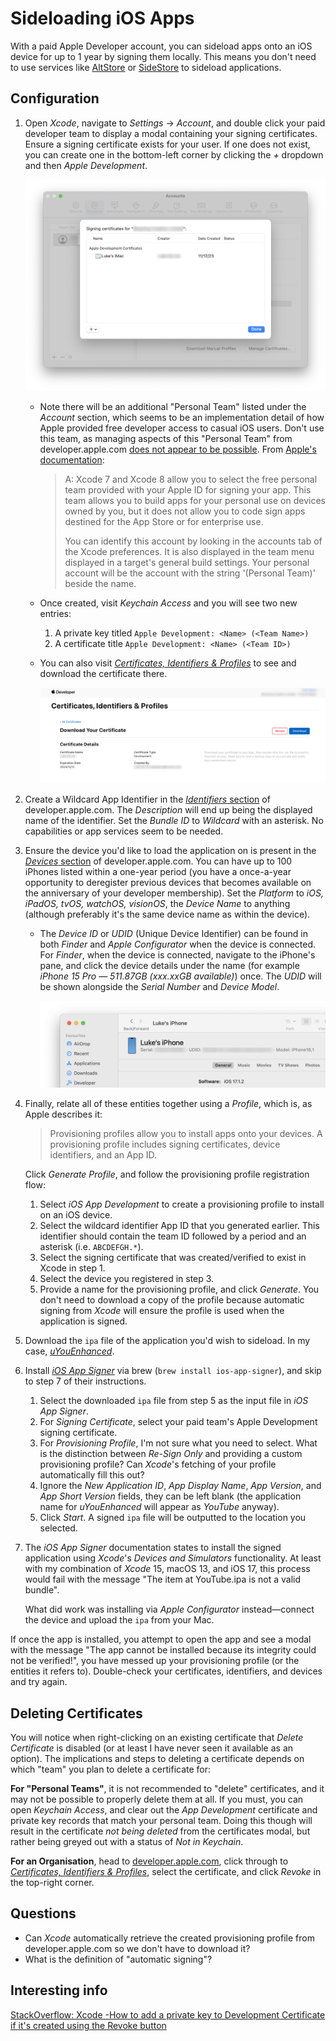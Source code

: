 # Sideloading iOS Apps

With a paid Apple Developer account, you can sideload apps onto an iOS device for up to 1 year by signing them locally.
This means you don't need to use services like [AltStore][1] or [SideStore][2] to sideload applications.

## Configuration

1. Open _Xcode_, navigate to _Settings_ → _Account_, and double click your paid developer team to display a modal containing your signing certificates.
   Ensure a signing certificate exists for your user.
   If one does not exist, you can create one in the bottom-left corner by clicking the _+_ dropdown and then _Apple Development_.

    ![](images/xcode-signing-certificates.png)

    - Note there will be an additional "Personal Team" listed under the _Account_ section, which seems to be an implementation detail of how Apple provided free developer access to casual iOS users.
      Don't use this team, as managing aspects of this "Personal Team" from developer.apple.com [does not appear to be possible][8].
      From [Apple's documentation][3]:

        > A: Xcode 7 and Xcode 8 allow you to select the free personal team provided with your Apple ID for signing your app. This team allows you to build apps for your personal use on devices owned by you, but it does not allow you to code sign apps destined for the App Store or for enterprise use.
        >
        > You can identify this account by looking in the accounts tab of the Xcode preferences. It is also displayed in the team menu displayed in a target's general build settings. Your personal account will be the account with the string '(Personal Team)' beside the name.

    - Once created, visit _Keychain Access_ and you will see two new entries:
        1. A private key titled `Apple Development: <Name> (<Team Name>)`
        2. A certificate title `Apple Development: <Name> (<Team ID>)`
    - You can also visit [_Certificates, Identifiers & Profiles_][5] to see and download the certificate there.

        ![](images/certificate-download.png)

2. Create a Wildcard App Identifier in the [_Identifiers_ section][6] of developer.apple.com.
   The _Description_ will end up being the displayed name of the identifier.
   Set the _Bundle ID_ to _Wildcard_ with an asterisk.
   No capabilities or app services seem to be needed.

3. Ensure the device you'd like to load the application on is present in the [_Devices_ section][7] of developer.apple.com.
   You can have up to 100 iPhones listed within a one-year period (you have a once-a-year opportunity to deregister previous devices that becomes available on the anniversary of your developer membership).
   Set the _Platform_ to _iOS, iPadOS, tvOS, watchOS, visionOS_, the _Device Name_ to anything (although preferably it's the same device name as within the device).

    - The _Device ID_ or _UDID_ (Unique Device Identifier) can be found in both _Finder_ and _Apple Configurator_ when the device is connected.
      For _Finder_, when the device is connected, navigate to the iPhone's pane, and click the device details under the name (for example _iPhone 15 Pro — 511.87GB (<span data-nospell>xxx.xxGB</span> available)_) once.
      The _UDID_ will be shown alongside the _Serial Number_ and _Device Model_.

        ![](images/iphone-udid-in-finder.png)

4. Finally, relate all of these entities together using a _Profile_, which is, as Apple describes it:

    > Provisioning profiles allow you to install apps onto your devices. A provisioning profile includes signing certificates, device identifiers, and an App ID.

    Click _Generate Profile_, and follow the provisioning profile registration flow:

    1. Select _iOS App Development_ to create a provisioning profile to install on an iOS device.
    2. Select the wildcard identifier App ID that you generated earlier.
       This identifier should contain the team ID followed by a period and an asterisk (i.e. `ABCDEFGH.*`).
    3. Select the signing certificate that was created/verified to exist in Xcode in step 1.
    4. Select the device you registered in step 3.
    5. Provide a name for the provisioning profile, and click _Generate_.
       You don't need to download a copy of the profile because automatic signing from _Xcode_ will ensure the profile is used when the application is signed.

5. Download the `ipa` file of the application you'd wish to sideload. In my case, [_uYouEnhanced_][10].
6. Install [_iOS App Signer_][9] via brew (`brew install ios-app-signer`), and skip to step 7 of their instructions.
    1. Select the downloaded `ipa` file from step 5 as the input file in _iOS App Signer_.
    2. For _Signing Certificate_, select your paid team's Apple Development signing certificate.
    3. For _Provisioning Profile_, I'm not sure what you need to select.
       What is the distinction between _Re-Sign Only_ and providing a custom provisioning profile? Can _Xcode_'s fetching of your profile automatically fill this out?
    4. Ignore the _New Application ID_, _App Display Name_, _App Version_, and _App Short Version_ fields, they can be left blank (the application name for _uYouEnhanced_ will appear as _YouTube_ anyway).
    5. Click _Start_. A signed `ipa` file will be outputted to the location you selected.
7. The _iOS App Signer_ documentation states to install the signed application using _Xcode_'s _Devices and Simulators_ functionality.
   At least with my combination of _Xcode_ 15, macOS 13, and iOS 17, this process would fail with the message "The item at YouTube.ipa is not a valid bundle".

    What did work was installing via _Apple Configurator_ instead—connect the device and upload the `ipa` from your Mac.

If once the app is installed, you attempt to open the app and see a modal with the message "The app cannot be installed because its integrity could not be verified!", you have messed up your provisioning profile (or the entities it refers to).
Double-check your certificates, identifiers, and devices and try again.

## Deleting Certificates

You will notice when right-clicking on an existing certificate that _Delete Certificate_ is disabled (or at least I have never seen it available as an option).
The implications and steps to deleting a certificate depends on which "team" you plan to delete a certificate for:

**For "Personal Teams"**, it is not recommended to "delete" certificates, and it may not be possible to properly delete them at all.
If you must, you can open _Keychain Access_, and clear out the _App Development_ certificate and private key records that match your personal team.
Doing this though will result in the certificate _not being deleted_ from the certificates modal, but rather being greyed out with a status of _Not in Keychain_.

**For an Organisation**, head to [developer.apple.com][4], click through to [_Certificates, Identifiers & Profiles_][5], select the certificate, and click _Revoke_ in the top-right corner.

## Questions

- Can _Xcode_ automatically retrieve the created provisioning profile from developer.apple.com so we don't have to download it?
- What is the definition of "automatic signing"?

## Interesting info

[StackOverflow: Xcode -How to add a private key to Development Certificate if it's created using the Revoke button][11]

[1]: https://github.com/altstoreio/AltStore
[2]: https://sidestore.io
[3]: https://developer.apple.com/library/archive/qa/qa1915/_index.html
[4]: https://developer.apple.com
[5]: https://developer.apple.com/account/resources/certificates/list
[6]: https://developer.apple.com/account/resources/identifiers/list
[7]: https://developer.apple.com/account/resources/devices/list
[8]: https://itecnote.com/tecnote/xcode-how-to-manage-personal-team-info-on-apple-developer-website/
[9]: https://dantheman827.github.io/ios-app-signer
[10]: https://github.com/arichorn/uYouEnhanced
[11]: https://stackoverflow.com/a/58847332
